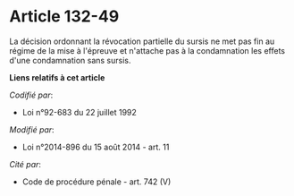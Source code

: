 # Article 132-49

La décision ordonnant la révocation partielle du sursis ne met pas fin au régime de la mise à l'épreuve et n'attache pas à la
condamnation les effets d'une condamnation sans sursis.

**Liens relatifs à cet article**

_Codifié par_:

  - Loi n°92-683 du 22 juillet 1992

_Modifié par_:

  - Loi n°2014-896 du 15 août 2014 - art. 11

_Cité par_:

  - Code de procédure pénale - art. 742 (V)
